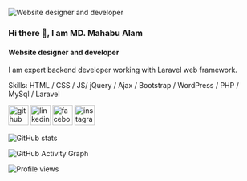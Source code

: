 ![Website designer and developer](https://media.licdn.com/dms/image/D5616AQE_ykdo31SEBg/profile-displaybackgroundimage-shrink_350_1400/0/1669443694987?e=1684368000&v=beta&t=zTtC01g0ozwwJASpFCscueAKQznSl7CFdS7nPh1Maw4)

### Hi there 👋, I am MD. Mahabu Alam
#### Website designer and developer

I am expert backend developer working with Laravel web framework.

Skills: HTML / CSS / JS/ jQuery / Ajax / Bootstrap / WordPress / PHP / MySql / Laravel



[<img src='https://cdn.jsdelivr.net/npm/simple-icons@3.0.1/icons/github.svg' alt='github' height='40'>](https://github.com/mahabubcmt8)  [<img src='https://cdn.jsdelivr.net/npm/simple-icons@3.0.1/icons/linkedin.svg' alt='linkedin' height='40'>](https://www.linkedin.com/in/mahabubcmt8/)  [<img src='https://cdn.jsdelivr.net/npm/simple-icons@3.0.1/icons/facebook.svg' alt='facebook' height='40'>](https://www.facebook.com/mahabubcmt8)  [<img src='https://cdn.jsdelivr.net/npm/simple-icons@3.0.1/icons/instagram.svg' alt='instagram' height='40'>](https://www.instagram.com/mahabubcmt8/)  

![GitHub stats](https://github-readme-stats.vercel.app/api?username=mahabubcmt8&show_icons=true)  

![GitHub Activity Graph](https://activity-graph.herokuapp.com/graph?username=mahabubcmt8)  

![Profile views](https://gpvc.arturio.dev/mahabubcmt8)  
